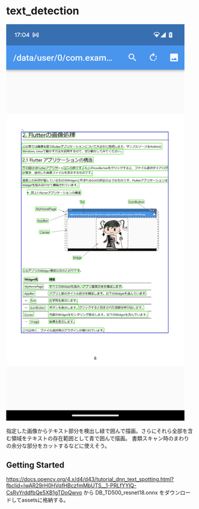 # text_detection

<img src="../pic/text_detect.png" width=480/>

指定した画像からテキスト部分を検出し緑で囲んで描画。さらにそれら全部を含む領域をテキストの存在範囲として青で囲んで描画。
書類スキャン時のまわりの余分な部分をカットするなどに使えそう。

## Getting Started

https://docs.opencv.org/4.x/d4/d43/tutorial_dnn_text_spotting.html?fbclid=IwAR29rH0HVqfHBczfmMbUTS__1-PRLfYYlQ-CsRvYrddfbQe5XB1gTDoQwvo
から DB_TD500_resnet18.onnx をダウンロードしてassetsに格納する。

